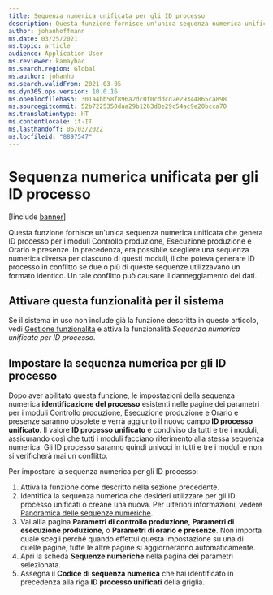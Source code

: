 ```yaml
---
title: Sequenza numerica unificata per gli ID processo
description: Questa funzione fornisce un'unica sequenza numerica unificata che genera ID processo per i moduli Controllo produzione, Esecuzione produzione e Orario e presenze.
author: johanhoffmann
ms.date: 03/25/2021
ms.topic: article
audience: Application User
ms.reviewer: kamaybac
ms.search.region: Global
ms.author: johanho
ms.search.validFrom: 2021-03-05
ms.dyn365.ops.version: 10.0.16
ms.openlocfilehash: 301a4bb58f896a2dc0f0cddcd2e29344865ca898
ms.sourcegitcommit: 52b7225350daa29b1263d8e29c54ac9e20bcca70
ms.translationtype: HT
ms.contentlocale: it-IT
ms.lasthandoff: 06/03/2022
ms.locfileid: "8897547"
---
```

# <a name="unified-number-sequence-for-job-ids"></a>Sequenza numerica unificata per gli ID processo

[!include [banner](../includes/banner.md)]

Questa funzione fornisce un'unica sequenza numerica unificata che genera ID processo per i moduli Controllo produzione, Esecuzione produzione e Orario e presenze. In precedenza, era possibile scegliere una sequenza numerica diversa per ciascuno di questi moduli, il che poteva generare ID processo in conflitto se due o più di queste sequenze utilizzavano un formato identico. Un tale conflitto può causare il danneggiamento dei dati.

## <a name="turn-on-this-feature-for-your-system"></a>Attivare questa funzionalità per il sistema

Se il sistema in uso non include già la funzione descritta in questo articolo, vedi [Gestione funzionalità](../../fin-ops-core/fin-ops/get-started/feature-management/feature-management-overview.md) e attiva la funzionalità *Sequenza numerica unificata per ID processo*.

## <a name="set-up-the-unified-number-sequence-for-job-ids"></a>Impostare la sequenza numerica per gli ID processo

Dopo aver abilitato questa funzione, le impostazioni della sequenza numerica **identificazione del processo** esistenti nelle pagine dei parametri per i moduli Controllo produzione, Esecuzione produzione e Orario e presenze saranno obsolete e verrà aggiunto il nuovo campo **ID processo unificato**. Il valore **ID processo unificato** è condiviso da tutti e tre i moduli, assicurando così che tutti i moduli facciano riferimento alla stessa sequenza numerica. Gli ID processo saranno quindi univoci in tutti e tre i moduli e non si verificherà mai un conflitto.

Per impostare la sequenza numerica per gli ID processo:

1. Attiva la funzione come descritto nella sezione precedente.
1. Identifica la sequenza numerica che desideri utilizzare per gli ID processo unificati o creane una nuova. Per ulteriori informazioni, vedere [Panoramica delle sequenze numeriche](../../fin-ops-core/fin-ops/organization-administration/number-sequence-overview.md).
1. Vai allla pagina **Parametri di controllo produzione**, **Parametri di esecuzione produzione**, o **Parametri di orario e presenze**. Non importa quale scegli perché quando effettui questa impostazione su una di quelle pagine, tutte le altre pagine si aggiorneranno automaticamente.
1. Apri la scheda **Sequenze numeriche** nella pagina dei parametri selezionata.
1. Assegna il **Codice di sequenza numerica** che hai identificato in precedenza alla riga **ID processo unificati** della griglia.
